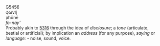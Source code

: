 <body>
  <p>G5456<br>  φωνή  <br> phōnē  <br><i>fo-nay‘ </i><br>Probably akin to <a href="g5316.htm">5316</a> through the idea of <i>disclosure</i>; a <i>tone</i> (articulate, bestial or artificial); by implication an <i>address</i> (for any purpose), <i>saying</i> or <i>language:</i> - noise, sound, voice.<br></p>
 </body>